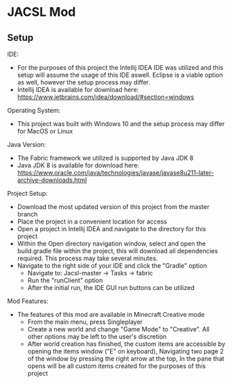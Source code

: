 # JACSL Mod

## Setup

IDE: 
  - For the purposes of this project the Intellij IDEA IDE was utilized and this setup will assume the usage of this IDE aswell. Eclipse is a viable option as well,       however the setup process may differ.
  - Intellij IDEA is available for download here: https://www.jetbrains.com/idea/download/#section=windows

Operating System:
  - This project was built with Windows 10 and the setup process may differ for MacOS or Linux

Java Version:
  - The Fabric framework we utilized is supported by Java JDK 8
  - Java JDK 8 is available for download here: https://www.oracle.com/java/technologies/javase/javase8u211-later-archive-downloads.html

Project Setup:
  - Download the most updated version of this project from the master branch
  - Place the project in a convenient location for access
  - Open a project in Intellij IDEA and navigate to the directory for this project
  - Within the Open directory navigation window, select and open the build.gradle file within the project, this will download all dependencies required. This process may take several minutes.
  - Navigate to the right side of your IDE and click the "Gradle" option
    - Navigate to: Jacsl-master -> Tasks -> fabric
    - Run the "runClient" option
    - After the initial run, the IDE GUI run buttons can be utilized

Mod Features:
  - The features of this mod are available in Minecraft Creative mode
     - From the main menu, press Singleplayer
     - Create a new world and change "Game Mode" to "Creative". All other options may be left to the user's discretion
     - After world creation has finished, the custom items are accessible by opening the items window ("E" on keyboard), Navigating two page 2 of the window by pressing the right arrow at the top, In the pane that opens will be all custom items created for the purposes of this project
